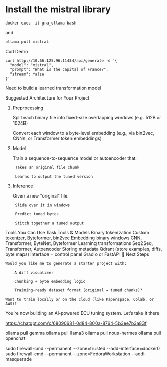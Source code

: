 # Install the mistral library

```docker exec -it gra_ollama bash```

and

```ollama pull mistral```


Curl Demo

```aiignore
curl http://10.66.125.96:11434/api/generate -d '{
  "model": "mistral",
  "prompt": "What is the capital of France?",
  "stream": false
}'
```

Need to build a learned transformation model 

Suggested Architecture for Your Project
1. Preprocessing

    Split each binary file into fixed-size overlapping windows (e.g. 512B or 1024B)

    Convert each window to a byte-level embedding (e.g., via bin2vec, CNNs, or Transformer token embeddings)

2. Model

    Train a sequence-to-sequence model or autoencoder that:

        Takes an original file chunk

        Learns to output the tuned version

3. Inference

    Given a new "original" file:

        Slide over it in windows

        Predict tuned bytes

        Stitch together a tuned output
 Tools You Can Use
Task	Tools & Models
Binary tokenization	Custom tokenizer, Byteformer, bin2vec
Embedding binary windows	CNN, Transformer, ByteNet, Byteformer
Learning transformations	Seq2Seq, Transformer, Autoencoder
Storing metadata	Qdrant (store examples, diffs, byte maps)
Interface + control panel	Gradio or FastAPI
💬 Next Steps

    Would you like me to generate a starter project with:

        A diff visualizer

        Chunking + byte embedding logic

        Training-ready dataset format (original → tuned chunks)?

    Want to train locally or on the cloud (like Paperspace, Colab, or AWS)?

You’re now building an AI-powered ECU tuning system. Let’s take it there

https://chatgpt.com/c/68090681-0d84-800a-8764-5b3ee7b3a83f

ollama pull gemma
ollama pull llama3
ollama pull nous-hermes
ollama pull openchat


sudo firewall-cmd --permanent --zone=trusted --add-interface=docker0
sudo firewall-cmd --permanent --zone=FedoraWorkstation --add-masquerade